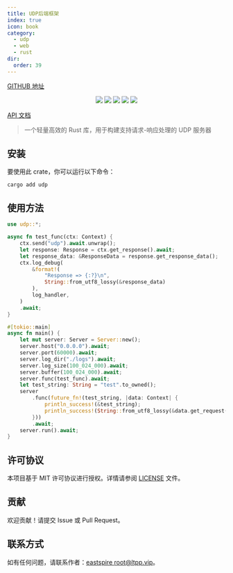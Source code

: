 ```yaml
---
title: UDP后端框架
index: true
icon: book
category:
  - udp
  - web
  - rust
dir:
  order: 39
---
```


<Share colorful />

[GITHUB 地址](https://github.com/eastspire/udp)

<center>

[![](https://img.shields.io/crates/v/udp.svg)](https://crates.io/crates/udp)
[![](https://img.shields.io/crates/d/udp.svg)](https://img.shields.io/crates/d/udp.svg)
[![](https://docs.rs/udp/badge.svg)](https://docs.rs/udp)
[![](https://github.com/eastspire/udp/workflows/Rust/badge.svg)](https://github.com/eastspire/udp/actions?query=workflow:Rust)
[![](https://img.shields.io/crates/l/udp.svg)](./LICENSE)

</center>

[API 文档](https://docs.rs/udp/latest/udp/)

> 一个轻量高效的 Rust 库，用于构建支持请求-响应处理的 UDP 服务器

## 安装

要使用此 crate，你可以运行以下命令：

```shell
cargo add udp
```

## 使用方法

```rust
use udp::*;

async fn test_func(ctx: Context) {
    ctx.send("udp").await.unwrap();
    let response: Response = ctx.get_response().await;
    let response_data: &ResponseData = response.get_response_data();
    ctx.log_debug(
        &format!(
            "Response => {:?}\n",
            String::from_utf8_lossy(&response_data)
        ),
        log_handler,
    )
    .await;
}

#[tokio::main]
async fn main() {
    let mut server: Server = Server::new();
    server.host("0.0.0.0").await;
    server.port(60000).await;
    server.log_dir("./logs").await;
    server.log_size(100_024_000).await;
    server.buffer(100_024_000).await;
    server.func(test_func).await;
    let test_string: String = "test".to_owned();
    server
        .func(future_fn!(test_string, |data: Context| {
            println_success!(&test_string);
            println_success!(String::from_utf8_lossy(&data.get_request().await));
        }))
        .await;
    server.run().await;
}
```

## 许可协议

本项目基于 MIT 许可协议进行授权。详情请参阅 [LICENSE](LICENSE) 文件。

## 贡献

欢迎贡献！请提交 Issue 或 Pull Request。

## 联系方式

如有任何问题，请联系作者：[eastspire <root@ltpp.vip>](mailto:root@ltpp.vip)。

<Bottom />

